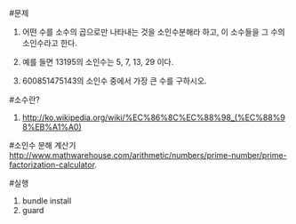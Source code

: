 #문제

1. 어떤 수를 소수의 곱으로만 나타내는 것을 소인수분해라 하고, 이 소수들을 그 수의 소인수라고 한다.

2. 예를 들면 13195의 소인수는 5, 7, 13, 29 이다.

3. 600851475143의 소인수 중에서 가장 큰 수를 구하시오.

#소수란?
1. http://ko.wikipedia.org/wiki/%EC%86%8C%EC%88%98_(%EC%88%98%EB%A1%A0)

#소인수 분해 계산기
http://www.mathwarehouse.com/arithmetic/numbers/prime-number/prime-factorization-calculator.

#실행
1. bundle install
2. guard

